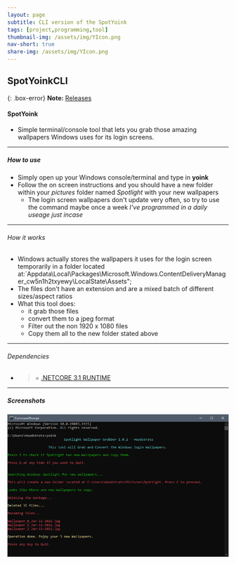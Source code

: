 ```yaml
---
layout: page
subtitle: CLI version of the SpotYoink
tags: [project,programming,tool]
thumbnail-img: /assets/img/YIcon.png
nav-short: true
share-img: /assets/img/YIcon.png
---
```


## SpotYoinkCLI 

{: .box-error}
**Note:** [Releases](https://hoodstrats.github.io/SpotYoinkCLIReleases)

#### SpotYoink

- Simple terminal/console tool that lets you grab those amazing wallpapers Windows uses for its login screens.
  
---

##### How to use
- Simply open up your Windows console/terminal and type in **yoink**
- Follow the on screen instructions and you should have a new folder within your *pictures* folder named *Spotlight* with your new wallpapers
	- The login screen wallpapers don't update very often, so try to use the command maybe once a week *I've programmed in a daily useage just incase*

---

###### How it works

- Windows actually stores the wallpapers it uses for the login screen temporarily in a folder located at:`Appdata\Local\Packages\Microsoft.Windows.ContentDeliveryManager_cw5n1h2txyewy\LocalState\Assets";
- The files don't have an extension and are a mixed batch of different sizes/aspect ratios
- What this tool does:
	-  it grab those files
	-  convert them to a jpeg format
	-  Filter out the non 1920 x 1080 files
	-  Copy them all to the new folder stated above

---

###### Dependencies 

- >= [.NETCORE 3.1 RUNTIME](https://download.visualstudio.microsoft.com/download/pr/4e95705e-1bb6-4764-b899-1b97eb70ea1d/dd311e073bd3e25b2efe2dcf02727e81/dotnet-runtime-3.1.22-win-x64.exe) 

---

##### Screenshots

![Screenshot](/assets/img/spotyoinkcli/screenshot.png)